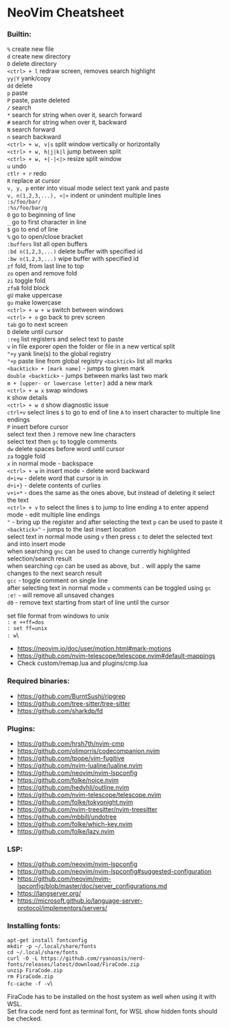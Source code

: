# NeoVim Cheatsheet

### Builtin:
`%` create new file\
`d` create new directory\
`D` delete directory\
`<ctrl> + l` redraw screen, removes search highlight\
`yy|Y` yank/copy\
`dd` delete\
`p` paste\
`P` paste, paste deleted\
`/` search\
`*` search for string when over it, search forward\
`#` search for string when over it, backward\
`N` search forward\
`n` search backward\
`<ctrl> + w, v|s` split window vertically or horizontally\
`<ctrl> + w, h|j|k|l` jump between split\
`<ctrl> + w, +|-|<|>` resize split window\
`u` undo\
`ctlr + r` redo\
`R` replace at cursor\
`v, y, p` enter into visual mode select text yank and paste\
`v, n(1,2,3,...), <|>` indent or unindent multiple lines\
`:s/foo/bar/`\
`:%s/foo/bar/g`\
`0` go to beginning of line\
`_` go to first character in line\
`$` go to end of line\
`%` go to open/close bracket\
`:buffers` list all open buffers\
`:bd n(1,2,3,...)` delete buffer with specified id\
`:bw n(1,2,3,...)` wipe buffer with specified id\
`zf` fold, from last line to top\
`zo` open and remove fold\
`zi` toggle fold\
`zfaB` fold block\
`gU` make uppercase\
`gu` make lowercase\
`<ctrl> + w + w` switch between windows\
`<ctrl> + o` go back to prev screen\
`tab` go to next screen\
`D` delete until cursor\
`:reg` list registers and select text to paste\
`v` in file exporer open the folder or file in a new vertical split\
`"+y` yank line(s) to the global registry\
`"+p` paste line from global registry `<backtick>` list all marks\
`<backtick> + [mark name]` - jumps to given mark\
`double <backtick>` - jumps between marks last two mark\
`m + [upper- or lowercase letter]` add a new mark\
`<ctrl> + w x` swap windows\
`K` show details\
`<ctrl> + w d` show diagnostic issue\
`ctrl+v` select lines `$` to go to end of line `A` to insert character to multiple line endings\
`P` insert before cursor\
select text then `J` remove new line characters\
select text then `gc` to toggle comments\
`dw` delete spaces before word until cursor\
`za` toggle fold\
`x` in normal mode - backspace\
`<ctrl> + w` in insert mode - delete word backward\
`d+i+w` - delete word that cursor is in\
`d+i+}` - delete contents of curlies\
`v+i+*` - does the same as the ones above, but instead of deleting it select the text\
`<ctrl> + v` to select the lines `$` to jump to line ending `A` to enter append mode - edit multiple line endings\
`"` - bring up the register and after selecting the text `p` can be used to paste it\
`<backtick>^` - jumps to the last insert location\
select text in normal mode using `v` then press `c` to delet the selected text and into insert mode\
when searching `gnc` can be used to change currently highlighted selection/search result\
when searching `cgn` can be used as above, but `.` will apply the same changes to the next search result\
`gcc` - toggle comment on single line\
after selecting text in normal mode `v` comments can be toggled using `gc`\
`:e!` - will remove all unsaved changes\
`d0` - remove text starting from start of line until the cursor

set file format from windows to unix\
`: e ++ff=dos `\
`: set ff=unix `\
`: w`\

* https://neovim.io/doc/user/motion.html#mark-motions
* https://github.com/nvim-telescope/telescope.nvim#default-mappings
* Check custom/remap.lua and plugins/cmp.lua

### Required binaries:
* https://github.com/BurntSushi/ripgrep
* https://github.com/tree-sitter/tree-sitter
* https://github.com/sharkdp/fd

### Plugins:
* https://github.com/hrsh7th/nvim-cmp
* https://github.com/olimorris/codecompanion.nvim
* https://github.com/tpope/vim-fugitive
* https://github.com/nvim-lualine/lualine.nvim
* https://github.com/neovim/nvim-lspconfig
* https://github.com/folke/noice.nvim
* https://github.com/hedyhli/outline.nvim
* https://github.com/nvim-telescope/telescope.nvim
* https://github.com/folke/tokyonight.nvim
* https://github.com/nvim-treesitter/nvim-treesitter
* https://github.com/mbbill/undotree
* https://github.com/folke/which-key.nvim
* https://github.com/folke/lazy.nvim

### LSP:
* https://github.com/neovim/nvim-lspconfig
* https://github.com/neovim/nvim-lspconfig#suggested-configuration
* https://github.com/neovim/nvim-lspconfig/blob/master/doc/server_configurations.md
* https://langserver.org/
* https://microsoft.github.io/language-server-protocol/implementors/servers/

### Installing fonts:
`apt-get install fontconfig`\
`mkdir -p ~/.local/share/fonts`\
`cd ~/.local/share/fonts`\
`curl -O -L https://github.com/ryanoasis/nerd-fonts/releases/latest/download/FiraCode.zip`\
`unzip FiraCode.zip`\
`rm FiraCode.zip`\
`fc-cache -f -v`\

FiraCode has to be installed on the host system as well when using it with WSL.\
Set fira code nerd font as terminal font, for WSL show hidden fonts should be checked.

